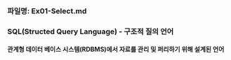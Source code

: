 ### 파일명:  Ex01-Select.md

### SQL(Structed Query Language) - 구조적 질의 언어
#### 관계형 데이터 베이스 시스템(RDBMS)에서 자료를 관리 및 퍼리하기 위해 설계된 언어



